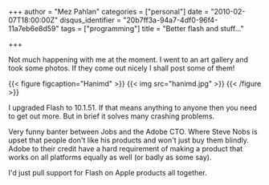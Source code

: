 +++
author = "Mez Pahlan"
categories = ["personal"]
date = "2010-02-07T18:00:00Z"
disqus_identifier = "20b7ff3a-94a7-4df0-96f4-11a7eb6e8d59"
tags = ["programming"]
title = "Better flash and stuff..."

+++

Not much happening with me at the moment.  I went to an art gallery and took some photos. If they come out nicely I
shall post some of them!

{{< figure figcaption="Hanimd" >}}
    {{< img src="hanimd.jpg" >}}
{{< /figure >}}

<!--more-->

I upgraded Flash to 10.1.51. If that means anything to anyone then you need to get out more. But in brief it solves many
crashing problems.

Very funny banter between Jobs and the Adobe CTO. Where Steve Nobs is upset that people don't like his products and
won't just buy them blindly. Adobe to their credit have a hard requirement of making a product that works on all
platforms equally as well (or badly as some say).

I'd just pull support for Flash on Apple products all together.
